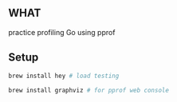 ## WHAT
practice profiling Go using pprof

## Setup
```bash
brew install hey # load testing

brew install graphviz # for pprof web console
```